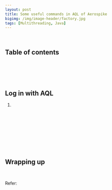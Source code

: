 ```yaml
---
layout: post
title: Some useful commands in AQL of Aerospike
bigimg: /img/image-header/factory.jpg
tags: [Multithreading, Java]
---
```




<br>

## Table of contents





<br>

## 






<br>

## Log in with AQL
1. 


```java

```



<br>

## 







<br>

## 






<br>

## Wrapping up






<br>

Refer:


